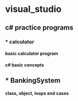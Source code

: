 # visual_studio
## c# practice programs
### * calculator 
####     basic calculator program
####     c# basic concepts
## * BankingSystem
####    class, object, loops and cases
